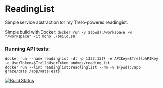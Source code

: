 # ReadingList
Simple service abstraction for my Trello-powered readinglist.

Simple build with Docker: `docker run -v $(pwd):/workspace -w "/workspace" -it mono ./build.sh`

### Running API tests:
```
docker run --name readinglist -dt -p 1337:1337 -e APIKey=$TrelloAPIKey -e UserToken=$TrelloUserToken andmos/readinglist
docker run --link readinglist:readlinglist --rm -v $(pwd):/app graze/bats /app/batsTests
```

[![Build Status](https://travis-ci.org/andmos/ReadingList.svg?branch=master)](https://travis-ci.org/andmos/ReadingList)
